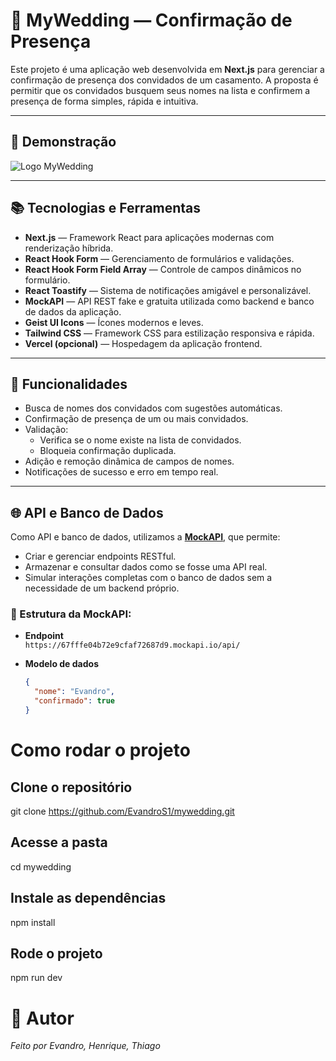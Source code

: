 # 💍 MyWedding — Confirmação de Presença

Este projeto é uma aplicação web desenvolvida em **Next.js** para gerenciar a confirmação de presença dos convidados de um casamento. A proposta é permitir que os convidados busquem seus nomes na lista e confirmem a presença de forma simples, rápida e intuitiva.

---

## 📸 Demonstração  
![Logo MyWedding](public/assets/.png)

---

## 📚 Tecnologias e Ferramentas

- **Next.js** — Framework React para aplicações modernas com renderização híbrida.
- **React Hook Form** — Gerenciamento de formulários e validações.
- **React Hook Form Field Array** — Controle de campos dinâmicos no formulário.
- **React Toastify** — Sistema de notificações amigável e personalizável.
- **MockAPI** — API REST fake e gratuita utilizada como backend e banco de dados da aplicação.
- **Geist UI Icons** — Ícones modernos e leves.
- **Tailwind CSS** — Framework CSS para estilização responsiva e rápida.
- **Vercel (opcional)** — Hospedagem da aplicação frontend.

---

## 📝 Funcionalidades

- Busca de nomes dos convidados com sugestões automáticas.
- Confirmação de presença de um ou mais convidados.
- Validação:
  - Verifica se o nome existe na lista de convidados.
  - Bloqueia confirmação duplicada.
- Adição e remoção dinâmica de campos de nomes.
- Notificações de sucesso e erro em tempo real.

---

## 🌐 API e Banco de Dados

Como API e banco de dados, utilizamos a [**MockAPI**](https://mockapi.io/), que permite:

- Criar e gerenciar endpoints RESTful.
- Armazenar e consultar dados como se fosse uma API real.
- Simular interações completas com o banco de dados sem a necessidade de um backend próprio.

### 📁 Estrutura da MockAPI:
- **Endpoint**  
  `https://67fffe04b72e9cfaf72687d9.mockapi.io/api/`

- **Modelo de dados**
  ```json
  {
    "nome": "Evandro",
    "confirmado": true
  }

# Como rodar o projeto
## Clone o repositório
git clone https://github.com/EvandroS1/mywedding.git

## Acesse a pasta
cd mywedding

## Instale as dependências
npm install

## Rode o projeto
npm run dev


# 📌 Autor
*Feito por Evandro, Henrique, Thiago*